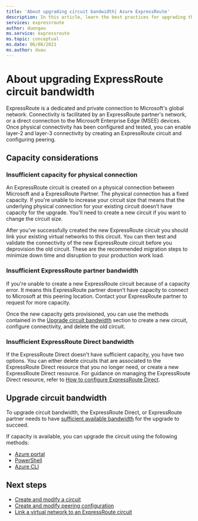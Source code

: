 ```yaml
---
title: 'About upgrading circuit bandwidth| Azure ExpressRoute'
description: In this article, learn the best practices for upgrading the ExpressRoute circuit bandwidth
services: expressroute
author: duongau
ms.service: expressroute
ms.topic: conceptual
ms.date: 06/08/2021
ms.author: duau
---
```


# About upgrading ExpressRoute circuit bandwidth

ExpressRoute is a dedicated and private connection to Microsoft's global network. Connectivity is facilitated by an ExpressRoute partner's network, or a direct connection to the Microsoft Enterprise Edge (MSEE) devices. Once physical connectivity has been configured and tested, you can enable layer-2 and layer-3 connectivity by creating an ExpressRoute circuit and configuring peering.

## <a name="considerations"></a>Capacity considerations

### Insufficient capacity for physical connection

An ExpressRoute circuit is created on a physical connection between Microsoft and a ExpressRoute Partner. The physical connection has a fixed capacity. If you're unable to increase your circuit size that means that the underlying physical connection for your existing circuit doesn’t have capacity for the upgrade. You'll need to create a new circuit if you want to change the circuit size.

After you've successfully created the new ExpressRoute circuit you should link your existing virtual networks to this circuit. You can then test and validate the connectivity of the new ExpressRoute circuit before you deprovision the old circuit. These are the recommended migration steps to minimize down time and disruption to your production work load.

### <a name="bandwidth"></a>Insufficient ExpressRoute partner bandwidth

If you're unable to create a new ExpressRoute circuit because of a capacity error. It means this ExpressRoute partner doesn’t have capacity to connect to Microsoft at this peering location. Contact your ExpressRoute partner to request for more capacity.

Once the new capacity gets provisioned, you can use the methods contained in the [Upgrade circuit bandwidth](#upgrade) section to create a new circuit, configure connectivity, and delete the old circuit.

### <a name="bandwidth"></a>Insufficient ExpressRoute Direct bandwidth

If the ExpressRoute Direct doesn't have sufficient capacity, you have two options. You can either delete circuits that are associated to the ExpressRoute Direct resource that you no longer need, or create a new ExpressRoute Direct resource. For guidance on managing the ExpressRoute Direct resource, refer to [How to configure ExpressRoute Direct](how-to-expressroute-direct-portal.md).

## <a name="upgrade"></a>Upgrade circuit bandwidth

To upgrade circuit bandwidth, the ExpressRoute Direct, or ExpressRoute partner needs to have [sufficient available bandwidth](#considerations) for the upgrade to succeed.

If capacity is available, you can upgrade the circuit using the following methods:

* [Azure portal](expressroute-howto-circuit-portal-resource-manager.md#modify)
* [PowerShell](expressroute-howto-circuit-arm.md#modify)
* [Azure CLI](howto-circuit-cli.md#modify)

## Next steps

* [Create and modify a circuit](expressroute-howto-circuit-portal-resource-manager.md)
* [Create and modify peering configuration](expressroute-howto-routing-portal-resource-manager.md)
* [Link a virtual network to an ExpressRoute circuit](expressroute-howto-linkvnet-portal-resource-manager.md)
